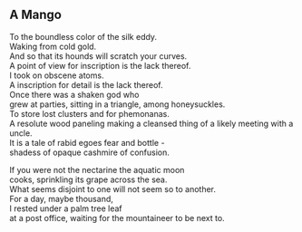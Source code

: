 A Mango
-------
To the boundless color of the silk eddy.  
Waking from cold gold.  
And so that its hounds will scratch your curves.  
A point of view for inscription is the lack thereof.  
I took on obscene atoms.  
A inscription for detail is the lack thereof.  
Once there was a shaken god who  
grew at parties, sitting in a triangle, among honeysuckles.  
To store lost clusters and for phemonanas.  
A resolute wood paneling making a cleansed thing of a likely meeting with a uncle.  
It is a tale of rabid egoes fear and bottle -  
shadess of opaque cashmire of confusion.  
  
If you were not the nectarine the aquatic moon  
cooks, sprinkling its grape across the sea.  
What seems disjoint to one will not seem so to another.  
For a day, maybe thousand,  
I rested under a palm tree leaf  
at a post office, waiting for the mountaineer to be next to.  
